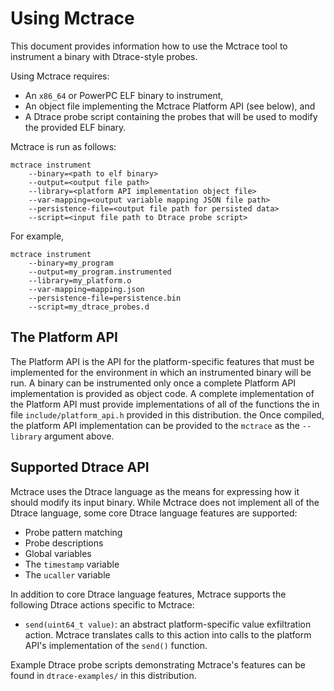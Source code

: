 Using Mctrace
=============

This document provides information how to use the Mctrace tool to
instrument a binary with Dtrace-style probes.

Using Mctrace requires:

* An `x86_64` or PowerPC ELF binary to instrument,
* An object file implementing the Mctrace Platform API (see below), and
* A Dtrace probe script containing the probes that will be used to
  modify the provided ELF binary.

Mctrace is run as follows:

```
mctrace instrument
    --binary=<path to elf binary>
    --output=<output file path>
    --library=<platform API implementation object file>
    --var-mapping=<output variable mapping JSON file path>
    --persistence-file=<output file path for persisted data>
    --script=<input file path to Dtrace probe script>
```

For example,

```
mctrace instrument
    --binary=my_program
    --output=my_program.instrumented
    --library=my_platform.o
    --var-mapping=mapping.json
    --persistence-file=persistence.bin
    --script=my_dtrace_probes.d
```

The Platform API
----------------

The Platform API is the API for the platform-specific features that must
be implemented for the environment in which an instrumented binary will
be run. A binary can be instrumented only once a complete Platform API
implementation is provided as object code. A complete implementation of
the Platform API must provide implementations of all of the functions
the in file `include/platform_api.h` provided in this distribution.
the Once compiled, the platform API implementation can be provided to
the `mctrace` as the `--library` argument above.

Supported Dtrace API
--------------------

Mctrace uses the Dtrace language as the means for expressing how it
should modify its input binary. While Mctrace does not implement all of
the Dtrace language, some core Dtrace language features are supported:

* Probe pattern matching
* Probe descriptions
* Global variables
* The `timestamp` variable
* The `ucaller` variable

In addition to core Dtrace language features, Mctrace supports the
following Dtrace actions specific to Mctrace:

* `send(uint64_t value)`: an abstract platform-specific value
  exfiltration action. Mctrace translates calls to this action into
  calls to the platform API's implementation of the `send()` function.

Example Dtrace probe scripts demonstrating Mctrace's features can be
found in `dtrace-examples/` in this distribution.
